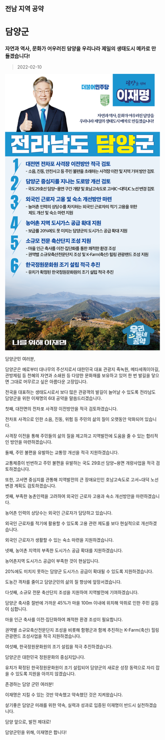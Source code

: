 ## 전남 지역 공약

# 담양군

### 자연과 역사, 문화가 어우러진 담양을 우리나라 제일의 생태도시 메카로 만들겠습니다!
> 2022-02-10

![담양군 지역공약](./005_014_007.png)

담양군민 여러분, 

 

담양군은 예로부터 대나무의 주산지로서 대한민국 대표 관광지 죽녹원, 메타세쿼이아길, 관방제림 등 천혜의 자연과 소쇄원 등 다양한 문화재를 보유하고 있어 한 번 발길을 닿으면 그대로 머무르고 싶은 아름다운 고장입니다.

 

전국을 대표하는 생태도시로서 보다 많은 관광객의 발길이 늘어날 수 있도록 전라남도 담양군을 위한 이재명의 6대 공약을 말씀드리겠습니다. 

 

 

첫째, 대전면의 전차포 사격장 이전방안을 적극 검토하겠습니다.




전차포 사격으로 인한 소음, 진동, 위험 등 주민의 삶의 질이 오랫동안 악화되어 있습니다. 

사격장 이전을 통해 주민들의 삶의 질을 제고하고 지역발전에 도움을 줄 수 있는 합리적인 방안을 마련하겠습니다.

 

둘째, 주민 불편을 유발하는 교통망 개선을 적극 지원하겠습니다. 




교통체증이 빈번하고 주민 불편을 유발하는 국도 29호선 담양~용면 개량사업을 적극 검토하겠습니다.

또한, 고서면 중심지를 관통해 지역발전의 큰 장애요인인 호남고속도로 고서~대덕 노선 변경 계획도 검토하겠습니다.

 

 

셋째, 부족한 농촌인력을 고려하여 외국인 근로자 고용과 숙소 개선방안을 마련하겠습니다. 




농어촌 인력의 상당수는 외국인 근로자가 담당하고 있습니다.

외국인 근로자를 적기에 활용할 수 있도록 고용 관련 제도를 보다 현실적으로 개선하겠습니다.  

외국인 근로자가 생활할 수 있는 숙소 마련을 지원하겠습니다. 

 

 

넷째, 농어촌 지역의 부족한 도시가스 공급 확대를 지원하겠습니다.




농어촌지역 도시가스 공급이 부족한 것이 현실입니다. 

20%에도 미치지 못하는 담양군 도시가스 공급이 확대될 수 있도록 지원하겠습니다. 

도농간 격차를 줄이고 담양군민의 삶의 질 향상에 앞장서겠습니다. 

 

 

다섯째, 소규모 전문 축산단지 조성을 지원하여 지역발전에 기여하겠습니다. 




담양군 축사중 절반에 가까운 45%가 마을 100m 이내에 위치해 악취로 인한 주민 갈등이 심합니다.

마을 인근 축사를 이전·집단화하여 쾌적한 환경 조성이 필요합니다. 

권역별 소규모축산전문단지 조성을 비롯해 함평군과 함께 추진하는 K-Farm(축산) 힐링 관광랜드 조성사업을 적극 지원하겠습니다. 

 

 

여섯째, 한국정원문화원의 조기 설립을 적극 추진하겠습니다.




담양군은 대한민국 정원문화의 중심지입니다. 

유치가 확정된 한국정원문화원이 조기 설립되어 담양군의 새로운 성장 동력으로 자리 잡을 수 있도록 지원을 아끼지 않겠습니다.

 

 

 

존경하는 담양 군민 여러분!

 

이재명은 지킬 수 있는 것만 약속했고 약속했던 것은 지켜왔습니다.

살기좋은 담양군 미래를 위한 약속, 실력과 성과로 입증된 이재명이 반드시 실천하겠습니다.

 

담양 앞으로, 발전 제대로!

담양군민을 위해, 이재명은 합니다! 

						